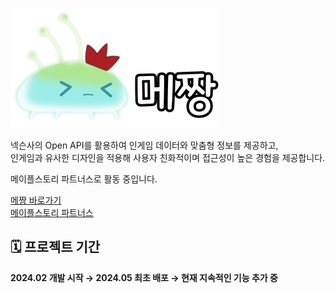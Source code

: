 [![이미지 설명](./src/assets/logos/Logo.svg)](https://www.mezzang.com)


넥슨사의 Open API를 활용하여 인게임 데이터와 맞춤형 정보를 제공하고,
<br>
인게임과 유사한 디자인을 적용해 사용자 친화적이며 접근성이 높은 경험을 제공합니다.
<br>


메이플스토리 파트너스로 활동 중입니다.

[메짱 바로가기](https://www.mezzang.com)
<br>
[메이플스토리 파트너스](https://partners.maplestory.nexon.com/developers)


## 🗓 프로젝트 기간  
**2024.02 개발 시작 → 2024.05 최초 배포 → 현재 지속적인 기능 추가 중**


